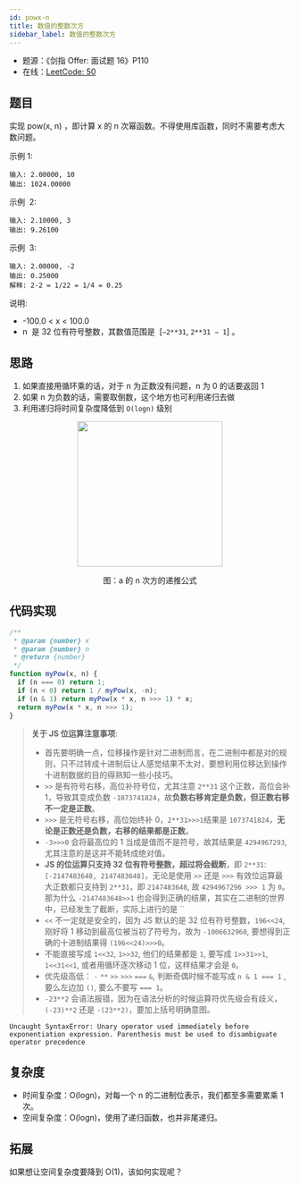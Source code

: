 ```yaml
---
id: powx-n
title: 数值的整数次方
sidebar_label: 数值的整数次方
---
```


- 题源：《剑指 Offer: 面试题 16》P110
- 在线：[LeetCode: 50](https://leetcode-cn.com/problems/powx-n/)

## 题目

实现 pow(x, n) ，即计算 x 的 n 次幂函数。不得使用库函数，同时不需要考虑大数问题。

示例 1:

```text
输入: 2.00000, 10
输出: 1024.00000
```

示例  2:

```text
输入: 2.10000, 3
输出: 9.26100
```

示例  3:

```text
输入: 2.00000, -2
输出: 0.25000
解释: 2-2 = 1/22 = 1/4 = 0.25
```

说明:

- -100.0 < x < 100.0
- n  是 32 位有符号整数，其数值范围是  [`−2**31`, `2**31 − 1`] 。

## 思路

1. 如果直接用循环乘的话，对于 n 为正数没有问题，n 为 0 的话要返回 1
2. 如果 n 为负数的话，需要取倒数，这个地方也可利用递归去做
3. 利用递归将时间复杂度降低到 `O(logn)` 级别

<div align="center">
    <img width="260" src="https://cosmos-x.oss-cn-hangzhou.aliyuncs.com/Y7ohZD.png" />
    <p>图：a 的 n 次方的递推公式</p>
</div>

## 代码实现

```js
/**
 * @param {number} x
 * @param {number} n
 * @return {number}
 */
function myPow(x, n) {
  if (n === 0) return 1;
  if (n < 0) return 1 / myPow(x, -n);
  if (n & 1) return myPow(x * x, n >>> 1) * x;
  return myPow(x * x, n >>> 1);
}
```

> **关于 JS 位运算注意事项**:
>
> - 首先要明确一点，位移操作是针对二进制而言，在二进制中都是对的规则，只不过转成十进制后让人感觉结果不太对，要想利用位移达到操作十进制数据的目的得熟知一些小技巧。
> - `>>` 是有符号右移，高位补符号位，尤其注意 `2**31` 这个正数，高位会补 1，导致其变成负数 `-1073741824`，故**负数右移肯定是负数，但正数右移不一定是正数**。
> - `>>>` 是无符号右移，高位始终补 0，`2**31>>>1`结果是 `1073741824`，**无论是正数还是负数，右移的结果都是正数**。
> - `-3>>>0` 会将最高位的 1 当成是值而不是符号，故其结果是 `4294967293`, 尤其注意的是这并不能转成绝对值。
> - **JS 的位运算只支持 32 位有符号整数，超过将会截断**，即 `2**31`: `[-2147483648, 2147483648]`，无论是使用 `>>` 还是 `>>>` 有效位运算最大正数都只支持到 `2**31`，即 `2147483648`, 故 `4294967296 >>> 1` 为 `0`。那为什么 `-2147483648>>1` 也会得到正确的结果，其实在二进制的世界中，已经发生了截断，实际上进行的是 ``
> - `<<` 不一定就是安全的，因为 JS 默认的是 32 位有符号整数，`196<<24`, 刚好将 1 移动到最高位被当初了符号为，故为 `-1006632960`, 要想得到正确的十进制结果得 `(196<<24)>>>0`。
> - 不能直接写成 `1<<32`, `1>>32`, 他们的结果都是 `1`, 要写成 `1>>31>>1`, `1<<31<<1`, 或者用循环逐次移动 1 位，这样结果才会是 `0`。
> - 优先级高低： `-` `**` `>>` `>>>` `===` `&`, 判断奇偶时候不能写成 `n & 1 === 1` , 要么左边加 `()`, 要么不要写 `=== 1`。
> - `-23**2` 会语法报错，因为在语法分析的时候运算符优先级会有歧义，`(-23)**2` 还是 `-(23**2)`，要加上括号明确意图。

```text
Uncaught SyntaxError: Unary operator used immediately before exponentiation expression. Parenthesis must be used to disambiguate operator precedence
```

## 复杂度

- 时间复杂度：O(logn)，对每一个 n 的二进制位表示，我们都至多需要累乘 1 次。
- 空间复杂度：O(logn)，使用了递归函数，也并非尾递归。

## 拓展

如果想让空间复杂度要降到 O(1)，该如何实现呢？

